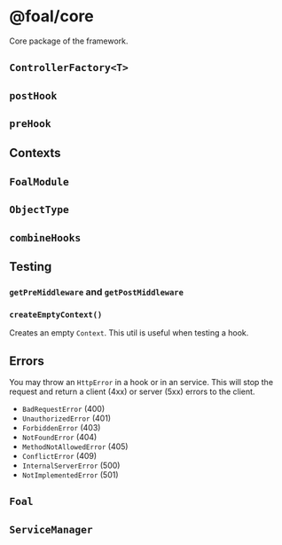 # @foal/core

Core package of the framework.

## `ControllerFactory<T>`

## `postHook`

## `preHook`

## Contexts

## `FoalModule`

## `ObjectType`

## `combineHooks`

## Testing

### `getPreMiddleware` and `getPostMiddleware`

### `createEmptyContext()`

Creates an empty `Context`. This util is useful when testing a hook.

## Errors

You may throw an `HttpError` in a hook or in an service. This will stop the request and return a client (4xx) or server (5xx) errors to the client.

- `BadRequestError` (400)
- `UnauthorizedError` (401)
- `ForbiddenError` (403)
- `NotFoundError` (404)
- `MethodNotAllowedError` (405)
- `ConflictError` (409)
- `InternalServerError` (500)
- `NotImplementedError` (501)

## `Foal`

## `ServiceManager`
